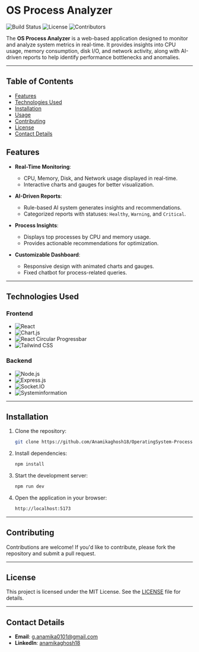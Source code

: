 # OS Process Analyzer

![Build Status](https://img.shields.io/badge/build-passing-brightgreen)
![License](https://img.shields.io/badge/license-MIT-blue)
![Contributors](https://img.shields.io/badge/contributors-1-orange)

The **OS Process Analyzer** is a web-based application designed to monitor and analyze system metrics in real-time. It provides insights into CPU usage, memory consumption, disk I/O, and network activity, along with AI-driven reports to help identify performance bottlenecks and anomalies.

---

## Table of Contents
- [Features](#features)
- [Technologies Used](#technologies-used)
- [Installation](#installation)
- [Usage](#usage)
- [Contributing](#contributing)
- [License](#license)
- [Contact Details](#contact-details)

## Features

- **Real-Time Monitoring**:
  - CPU, Memory, Disk, and Network usage displayed in real-time.
  - Interactive charts and gauges for better visualization.

- **AI-Driven Reports**:
  - Rule-based AI system generates insights and recommendations.
  - Categorized reports with statuses: `Healthy`, `Warning`, and `Critical`.

- **Process Insights**:
  - Displays top processes by CPU and memory usage.
  - Provides actionable recommendations for optimization.

- **Customizable Dashboard**:
  - Responsive design with animated charts and gauges.
  - Fixed chatbot for process-related queries.

---

## Technologies Used

### Frontend
- ![React](https://img.shields.io/badge/React-20232A?style=for-the-badge&logo=react&logoColor=61DAFB)
- ![Chart.js](https://img.shields.io/badge/Chart.js-FF6384?style=for-the-badge&logo=chartdotjs&logoColor=white)
- ![React Circular Progressbar](https://img.shields.io/badge/React%20Circular%20Progressbar-61DAFB?style=for-the-badge&logo=react&logoColor=white)
- ![Tailwind CSS](https://img.shields.io/badge/Tailwind_CSS-38B2AC?style=for-the-badge&logo=tailwind-css&logoColor=white)

### Backend
- ![Node.js](https://img.shields.io/badge/Node.js-43853D?style=for-the-badge&logo=node.js&logoColor=white)
- ![Express.js](https://img.shields.io/badge/Express.js-404D59?style=for-the-badge)
- ![Socket.IO](https://img.shields.io/badge/Socket.IO-010101?style=for-the-badge&logo=socket.io&logoColor=white)
- ![Systeminformation](https://img.shields.io/badge/Systeminformation-FF5733?style=for-the-badge&logo=javascript&logoColor=white)

---

## Installation

1. Clone the repository:
   ```bash
   git clone https://github.com/Anamikaghosh18/OperatingSystem-Process-Analyzer
   
2. Install dependencies:
    ```bash
    npm install

3. Start the development server:
    ```bash
    npm run dev

4. Open the application in your browser:
    ```bash
    http://localhost:5173

---

## Contributing
Contributions are welcome! If you'd like to contribute, please fork the repository and submit a pull request.

---

## License
This project is licensed under the MIT License. See the [LICENSE](https://github.com/Anamikaghosh18/OperatingSystem-Process-Analyzer/blob/main/LICENSE) file for details.

---

## Contact Details

- **Email**: [g.anamika0101@gmail.com](mailto:g.anamika0101@gmail.com)
- **LinkedIn**: [anamikaghosh18](https://www.linkedin.com/in/anamikaghosh18/)

